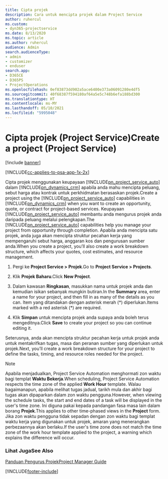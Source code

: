 ```yaml
---
title: Cipta projek
description: Cara untuk mencipta projek dalam Project Service
author: ruhercul
ms.custom:
- dyn365-projectservice
ms.date: 8/13/2020
ms.topic: article
ms.author: ruhercul
audience: Admin
search.audienceType:
- admin
- customizer
- enduser
search.app:
- D365CE
- D365PS
- ProjectOperations
ms.openlocfilehash: 0ef83873dd902a5ace6400e373a06091280e4df5
ms.sourcegitcommit: 40f68387f594180af64a5e5c748b6efa188bd300
ms.translationtype: HT
ms.contentlocale: ms-MY
ms.lasthandoff: 05/10/2021
ms.locfileid: "5995048"
---
```

# <a name="create-a-project-project-service"></a><span data-ttu-id="2f0f0-103">Cipta projek (Project Service)</span><span class="sxs-lookup"><span data-stu-id="2f0f0-103">Create a project (Project Service)</span></span>

[!include [banner](../includes/psa-now-project-operations.md)]

[!INCLUDE[cc-applies-to-psa-app-1x-2x](../includes/cc-applies-to-psa-app-1x-2x.md)]

<span data-ttu-id="2f0f0-104">Cipta projek menggunakan keupayaan [!INCLUDE[pn_project_service_auto](../includes/pn-project-service-auto.md)] dalam [!INCLUDE[pn_dynamics_crm](../includes/pn-dynamics-crm.md)] apabila anda mahu mencipta peluang, sebut harga atau kontrak untuk perkhidmatan berasaskan projek.</span><span class="sxs-lookup"><span data-stu-id="2f0f0-104">Create a project using the [!INCLUDE[pn_project_service_auto](../includes/pn-project-service-auto.md)] capabilities in [!INCLUDE[pn_dynamics_crm](../includes/pn-dynamics-crm.md)] when you want to create an opportunity, quote, or contract for project-based services.</span></span> <span data-ttu-id="2f0f0-105">Keupayaan [!INCLUDE[pn_project_service_auto](../includes/pn-project-service-auto.md)] membantu anda mengurus projek anda daripada peluang melalui pelengkapan.</span><span class="sxs-lookup"><span data-stu-id="2f0f0-105">The [!INCLUDE[pn_project_service_auto](../includes/pn-project-service-auto.md)] capabilities help you manage your project from opportunity through completion.</span></span> <span data-ttu-id="2f0f0-106">Apabila anda mencipta satu projek, anda juga akan mencipta struktur pecahan kerja yang mempengaruhi sebut harga, anggaran kos dan pengurusan sumber anda.</span><span class="sxs-lookup"><span data-stu-id="2f0f0-106">When you create a project, you’ll also create a work breakdown structure, which affects your quotes, cost estimates, and resource management.</span></span>  
  
1.  <span data-ttu-id="2f0f0-107">Pergi ke **Project Service > Projek**.</span><span class="sxs-lookup"><span data-stu-id="2f0f0-107">Go to **Project Service > Projects**.</span></span>  
  
2.  <span data-ttu-id="2f0f0-108">Klik **Projek Baharu**.</span><span class="sxs-lookup"><span data-stu-id="2f0f0-108">Click **New Project**.</span></span>  
  
3.  <span data-ttu-id="2f0f0-109">Dalam kawasan **Ringkasan**, masukkan nama untuk projek anda dan kemudian isikan sebanyak mungkin butiran.</span><span class="sxs-lookup"><span data-stu-id="2f0f0-109">In the **Summary** area, enter a name for your project, and then fill in as many of the details as you can.</span></span> <span data-ttu-id="2f0f0-110">Item yang ditandakan dengan asterisk merah (\*) diperlukan.</span><span class="sxs-lookup"><span data-stu-id="2f0f0-110">Items marked with a red asterisk (\*) are required.</span></span>  
  
4.  <span data-ttu-id="2f0f0-111">Klik **Simpan** untuk mencipta projek anda supaya anda boleh terus mengeditnya.</span><span class="sxs-lookup"><span data-stu-id="2f0f0-111">Click **Save** to create your project so you can continue editing it.</span></span>  
  
<span data-ttu-id="2f0f0-112">Seterusnya, anda akan mencipta struktur pecahan kerja untuk projek anda untuk mentakrifkan tugas, masa dan peranan sumber yang diperlukan untuk projek.</span><span class="sxs-lookup"><span data-stu-id="2f0f0-112">Next, you’ll create a work breakdown structure for your project to define the tasks, timing, and resource roles needed for the project.</span></span>  

> [!NOTE]
> <span data-ttu-id="2f0f0-113">Apabila menjadualkan, Project Service Automation menghormati zon waktu bagi templat **Waktu Bekerja**.</span><span class="sxs-lookup"><span data-stu-id="2f0f0-113">When scheduling, Project Service Automation respects the time zone of the applied **Work Hour** template.</span></span> <span data-ttu-id="2f0f0-114">Walau bagaimanapun, apabila melihat tugas jadual, tarikh mula dan akhir bagi tugas akan dipaparkan dalam zon waktu pengguna.</span><span class="sxs-lookup"><span data-stu-id="2f0f0-114">However, when viewing the schedule tasks, the start and end dates of a task will be displayed in the user's time zone.</span></span> <span data-ttu-id="2f0f0-115">Ini diguna pakai kepada pandangan fasa masa lain dalam borang **Projek**.</span><span class="sxs-lookup"><span data-stu-id="2f0f0-115">This applies to other time-phased views in the **Project** form.</span></span> <span data-ttu-id="2f0f0-116">Jika zon waktu pengguna tidak sepadan dengan zon waktu bagi templat waktu kerja yang digunakan untuk projek, amaran yang menerangkan perbezaannya akan berlaku.</span><span class="sxs-lookup"><span data-stu-id="2f0f0-116">If the user's time zone does not match the time zone of the work hour template applied to the project, a warning which explains the difference will occur.</span></span> 
  
### <a name="see-also"></a><span data-ttu-id="2f0f0-117">Lihat Juga</span><span class="sxs-lookup"><span data-stu-id="2f0f0-117">See Also</span></span>  
 [<span data-ttu-id="2f0f0-118">Panduan Pengurus Projek</span><span class="sxs-lookup"><span data-stu-id="2f0f0-118">Project Manager Guide</span></span>](../psa/project-manager-guide.md)


[!INCLUDE[footer-include](../includes/footer-banner.md)]